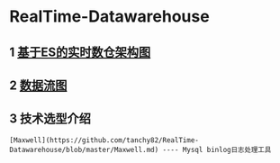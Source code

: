 # RealTime-Datawarehouse

## 1 [基于ES的实时数仓架构图](https://www.processon.com/view/link/62f0cca5f346fb706bff3d7c)   
    
## 2 [数据流图](https://www.processon.com/view/link/62f0ccb41e08531524c7d0fd)   

## 3 技术选型介绍  
    [Maxwell](https://github.com/tanchy82/RealTime-Datawarehouse/blob/master/Maxwell.md) ---- Mysql binlog日志处理工具
         
         

  

